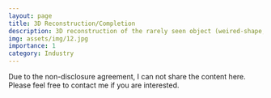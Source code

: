 ```yaml
---
layout: page
title: 3D Reconstruction/Completion
description: 3D reconstruction of the rarely seen object (weired-shape, Tiny) 不常见的物体3D重建(奇怪的形状，微小物体)
img: assets/img/12.jpg
importance: 1
category: Industry
---
```



Due to the non-disclosure agreement, I can not share the content here. Please feel free to contact me if you are interested.
